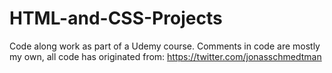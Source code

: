 # HTML-and-CSS-Projects

Code along work as part of a Udemy course.  Comments in code are mostly my own, all code has originated from: https://twitter.com/jonasschmedtman

